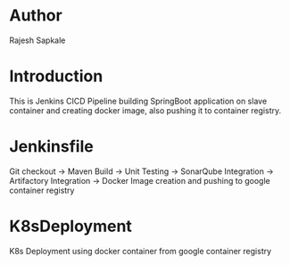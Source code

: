 # Author
Rajesh Sapkale

# Introduction
This is Jenkins CICD Pipeline building SpringBoot application on slave container and creating docker image, also pushing it to container registry.

# Jenkinsfile
Git checkout -> Maven Build -> Unit Testing -> SonarQube Integration -> Artifactory Integration -> Docker Image creation and pushing to google container registry

# K8sDeployment
K8s Deployment using docker container from google container registry
